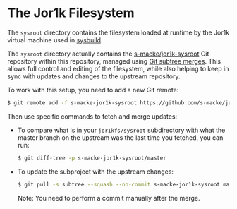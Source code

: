 # The Jor1k Filesystem

The `sysroot` directory contains the filesystem loaded at runtime by
the Jor1k virtual machine used in
[sysbuild](https://github.com/cs-education/sysbuild).

The `sysroot` directory actually contains the
[s-macke/jor1k-sysroot](https://github.com/s-macke/jor1k-sysroot/) Git
repository within this repository, managed using
[Git subtree merges](https://help.github.com/articles/about-git-subtree-merges/).
This allows full control and editing of the filesystem, while also
helping to keep in sync with updates and changes to the upstream
repository.

To work with this setup, you need to add a new Git remote:
```sh
$ git remote add -f s-macke-jor1k-sysroot https://github.com/s-macke/jor1k-sysroot.git
```

Then use specific commands to fetch and merge updates:

* To compare what is in your `jor1kfs/sysroot` subdirectory with what
  the master branch on the upstream was the last time you fetched, you
  can run:
    ```sh
    $ git diff-tree -p s-macke-jor1k-sysroot/master
    ```

* To update the subproject with the upstream changes:
    ```sh
    $ git pull -s subtree --squash --no-commit s-macke-jor1k-sysroot master
    ```
    Note: You need to perform a commit manually after the merge.
